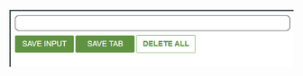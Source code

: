 ![image_url](https://github.com/BlenB-dev/Tabs-Tracker/blob/main/Screenshot%202025-03-27%20091604.png?raw=true)
